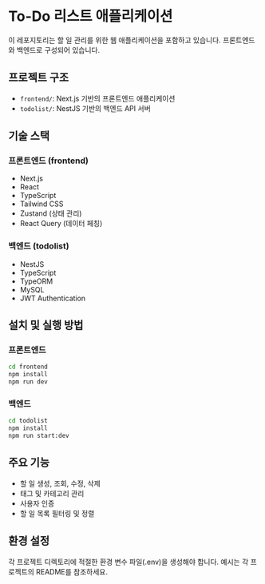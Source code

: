 # To-Do 리스트 애플리케이션

이 레포지토리는 할 일 관리를 위한 웹 애플리케이션을 포함하고 있습니다. 프론트엔드와 백엔드로 구성되어 있습니다.

## 프로젝트 구조

- `frontend/`: Next.js 기반의 프론트엔드 애플리케이션
- `todolist/`: NestJS 기반의 백엔드 API 서버

## 기술 스택

### 프론트엔드 (frontend)
- Next.js
- React
- TypeScript
- Tailwind CSS
- Zustand (상태 관리)
- React Query (데이터 페칭)

### 백엔드 (todolist)
- NestJS
- TypeScript
- TypeORM
- MySQL
- JWT Authentication

## 설치 및 실행 방법

### 프론트엔드

```bash
cd frontend
npm install
npm run dev
```

### 백엔드

```bash
cd todolist
npm install
npm run start:dev
```

## 주요 기능

- 할 일 생성, 조회, 수정, 삭제
- 태그 및 카테고리 관리
- 사용자 인증
- 할 일 목록 필터링 및 정렬

## 환경 설정

각 프로젝트 디렉토리에 적절한 환경 변수 파일(.env)을 생성해야 합니다. 예시는 각 프로젝트의 README를 참조하세요. 